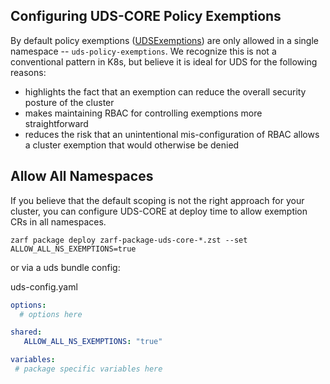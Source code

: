 ## Configuring UDS-CORE Policy Exemptions

By default policy exemptions ([UDSExemptions](../src/pepr/operator/crd/generated/exemption-v1alpha1.ts)) are only allowed in a single namespace -- `uds-policy-exemptions`. We recognize this is not a conventional pattern in K8s, but believe it is ideal for UDS for the following reasons:

- highlights the fact that an exemption can reduce the overall security posture of the cluster 
- makes maintaining RBAC for controlling exemptions more straightforward
- reduces the risk that an unintentional mis-configuration of RBAC allows a cluster exemption that would otherwise be denied

## Allow All Namespaces

If you believe that the default scoping is not the right approach for your cluster, you can configure UDS-CORE at deploy time to allow exemption CRs in all namespaces.

`zarf package deploy zarf-package-uds-core-*.zst --set ALLOW_ALL_NS_EXEMPTIONS=true`

or via a uds bundle config:

uds-config.yaml
```yaml
options:
  # options here

shared:
   ALLOW_ALL_NS_EXEMPTIONS: "true"

variables:
 # package specific variables here

```